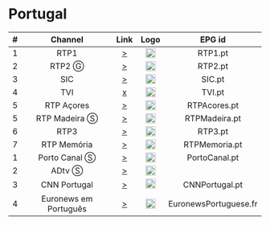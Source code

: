 <h1>Portugal</h1>

| #   | Channel        | Link  | Logo | EPG id |
|:---:|:--------------:|:-----:|:----:|:------:|
| 1   | RTP1 | [>](https://streaming-live.rtp.pt/liverepeater/smil:rtp1HD.smil/playlist.m3u8) | <img height="20" src="https://upload.wikimedia.org/wikipedia/commons/thumb/e/ec/RTP1_-_Logo_2016.svg/640px-RTP1_-_Logo_2016.svg.png"/> | RTP1.pt |
| 2   | RTP2 Ⓖ | [>](https://streaming-live.rtp.pt/liverepeater/rtp2HD.smil/playlist.m3u8) | <img height="20" src="https://upload.wikimedia.org/wikipedia/en/4/4d/Rtp2_2016_logo.png"/> | RTP2.pt |
| 3   | SIC | [>](https://d1zx6l1dn8vaj5.cloudfront.net/out/v1/b89cc37caa6d418eb423cf092a2ef970/index.m3u8) | <img height="20" src="https://i.imgur.com/SPMqiDG.png"/> | SIC.pt |
| 4   | TVI | [x]() | <img height="20" src="https://upload.wikimedia.org/wikipedia/en/6/63/TVI_logo_2017.png"/> | TVI.pt |
| 5   | RTP Açores | [>](https://streaming-live.rtp.pt/liverepeater/smil:rtpacoresHD.smil/playlist.m3u8) | <img height="20" src="https://upload.wikimedia.org/wikipedia/commons/thumb/a/aa/RTP_A%C3%A7ores_%282016%29.svg/640px-RTP_A%C3%A7ores_%282016%29.svg.png"/> | RTPAcores.pt |
| 5   | RTP Madeira Ⓢ | [>](https://streaming-live.rtp.pt/liverepeater/smil:rtpmadeira.smil/playlist.m3u8) | <img height="20" src="https://upload.wikimedia.org/wikipedia/en/a/ac/RTP_Madeira_2016.png"/> | RTPMadeira.pt |
| 6   | RTP3 | [>](https://streaming-live.rtp.pt/livetvhlsDVR/rtpnHDdvr.smil/playlist.m3u8?DVR=) | <img height="20" src="https://upload.wikimedia.org/wikipedia/commons/b/b9/Rtp3.png"/> | RTP3.pt |
| 7   | RTP Memória | [>]() | <img height="20" src="https://upload.wikimedia.org/wikipedia/commons/7/79/RtpMemoria_positivo_horiz_RGB.png"/> | RTPMemoria.pt |
| 1   | Porto Canal Ⓢ | [>](https://streamer-a01.videos.sapo.pt/live/portocanal/playlist.m3u8) | <img height="20" src="https://i.imgur.com/wsyvP2H.png"/> | PortoCanal.pt |
| 2   | ADtv Ⓢ         | [>](https://playout172.livextend.cloud/liveiframe/_definst_/ngrp:liveartvabr_abr/playlist.m3u8) | <img height="20" src="https://i.imgur.com/FvlcU3z.png"/> |
| 3   | CNN Portugal    | [>](https://sktv-forwarders.7m.pl/get.php?x=CNN_Portugal) | <img height="20" src="https://i.imgur.com/NYH39xs.png"/> | CNNPortugal.pt |
| 4   | Euronews em Português | [>](https://euronews.alteox.app/hls/pt_stream.m3u8) | <img height="20" src="https://upload.wikimedia.org/wikipedia/commons/thumb/9/9c/Euronews_2022.svg/640px-Euronews_2022.svg.png"/> | EuronewsPortuguese.fr |
